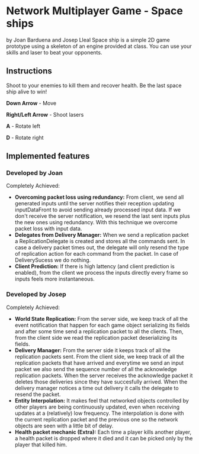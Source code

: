 # Network Multiplayer Game - Space ships
by Joan Barduena and Josep Lleal
Space ship is a simple 2D game prototype using a skeleton of an engine provided at class. You can use your skills and laser to beat your opponents. 
## Instructions
Shoot to your enemies to kill them and recover health. Be the last space ship alive to win! 

**Down Arrow** - Move 

**Right/Left Arrow** - Shoot lasers

**A** - Rotate left 

**D** - Rotate right

## Implemented features
### Developed by Joan
Completely Achieved: 
- **Overcoming packet loss using redundancy:** From client, we send all generated inputs until the server notifies their reception updating inputDataFront to avoid sending already processed input data. If we don't receive the server notification, we resend the last sent inputs plus the new ones using redundancy. With this technique we overcome packet loss with input data.
- **Delegates from Delivery Manager:** When we send a replication packet a ReplicationDelegate is created and stores all the commands sent. In case a delivery packet times out, the delegate will only resend the type of replication action for each command from the packet. In case of DeliverySucess we do nothing. 
- **Client Prediction:** If there is high lattency (and client prediction is enabled), from the client we process the inputs directly every frame so inputs feels more instantaneous. 
### Developed by Josep
Completely Achieved: 
- **World State Replication:** From the server side, we keep track of all the event notification that happen for each game object serializing its fields and after some time send a replication packet to all the clients. Then, from the client side we read the replication packet deserializing its fields.
- **Delivery Manager:** From the server side it keeps track of all the replication packets sent. From the client side, we keep track of all the replication packets that have arrived and everytime we send an input packet we also send the sequence number of all the acknowledge replication packets. When the server receives the acknowledge packet it  deletes those deliveries since they have succesfully arrived. When the delivery manager notices a time out delivery it calls the delegate to resend the packet. 
- **Entity Interpolation:** It makes feel that networked objects controlled by other players are being continuously updated, even when receiving updates at a (relatively) low frequency. The interpolation is done with the current replication packet and the previous one so the network objects are seen with a little bit of delay.
- **Health packet mechanic (Extra):** Each time a player kills another player, a health packet is dropped where it died and it can be picked only by the player that killed him.
